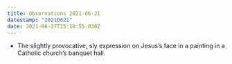 ```yaml
---
title: Observations 2021-06-21
datestamp: "20210621"
date: 2021-06-27T15:10:55.038Z
---
```

- The slightly provocative, sly expression on Jesus’s face in a painting in a Catholic church’s banquet hall.